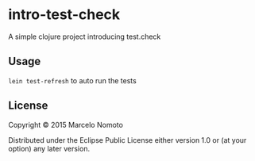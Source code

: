# intro-test-check

A simple clojure project introducing test.check

## Usage

`lein test-refresh` to auto run the tests

## License

Copyright © 2015 Marcelo Nomoto

Distributed under the Eclipse Public License either version 1.0 or (at
your option) any later version.

